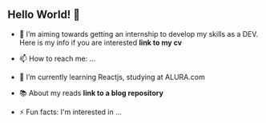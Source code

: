 ## Hello World! 👋

<!--
**Arthur-Couto/Arthur-Couto** is a ✨ _special_ ✨ repository because its `README.md` (this file) appears on your GitHub profile.
-->

- 🔭 I’m aiming towards getting an internship to develop my skills as a DEV. Here is my info if you are interested **link to my cv**
- 📫 How to reach me: ...

- 🌱 I’m currently learning Reactjs, studying at ALURA.com


- 📚 About my reads **link to a blog repository**
- ⚡ Fun facts: I'm interested in ...

<!--
- 🤔 I’m looking for help with ...
-->
